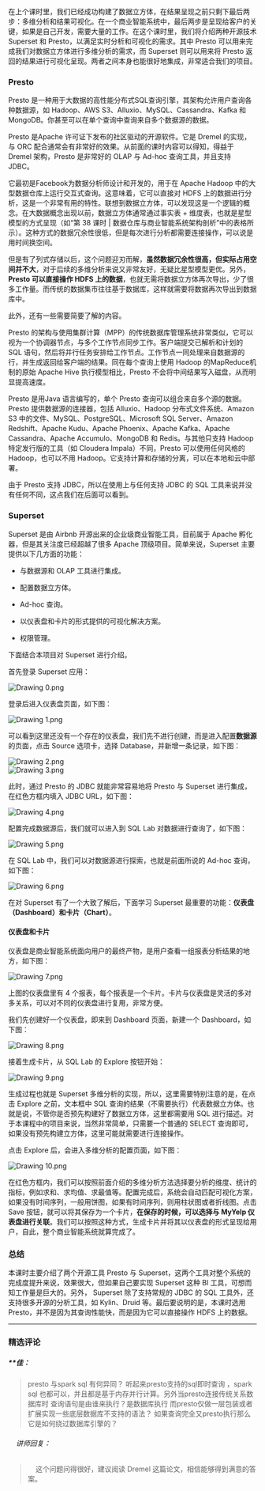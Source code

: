 <p data-nodeid="46159">在上个课时里，我们已经成功构建了数据立方体，在结果呈现之前只剩下最后两步：多维分析和结果可视化。在一个商业智能系统中，最后两步是呈现给客户的关键，如果是自己开发，需要大量的工作。在这个课时里，我们将介绍两种开源技术 Superset 和 Presto，以满足实时分析和可视化的需求。其中 Presto 可以用来完成我们对数据立方体进行多维分析的需求，而 Superset 则可以用来将 Presto 返回的结果进行可视化呈现。两者之间本身也能很好地集成，非常适合我们的项目。</p>
<h3 data-nodeid="46160">Presto</h3>
<p data-nodeid="46161">Presto 是一种用于大数据的高性能分布式SQL查询引擎，其架构允许用户查询各种数据源，如 Hadoop、AWS S3、Alluxio、MySQL、Cassandra、Kafka 和 MongoDB。你甚至可以在单个查询中查询来自多个数据源的数据。</p>
<p data-nodeid="46162">Presto 是Apache 许可证下发布的社区驱动的开源软件。它是 Dremel 的实现，与 ORC 配合通常会有非常好的效果。从前面的课时内容可以得知，得益于 Dremel 架构，Presto 是非常好的 OLAP 与 Ad-hoc 查询工具，并且支持 JDBC。</p>
<p data-nodeid="47571" class="">它最初是Facebook为数据分析师设计和开发的，用于在 Apache Hadoop 中的大型数据仓库上运行交互式查询。这意味着，它可以直接对 HDFS 上的数据进行分析，这是一个非常有用的特性。联想到数据立方体，可以发现这是一个逻辑的概念。在大数据概念出现以前，数据立方体通常通过事实表 + 维度表，也就是星型模型的方式呈现（如“第 38 课时 | 数据仓库与商业智能系统架构剖析”中的表格所示）。这种方式的数据冗余性很低，但是每次进行分析都需要连接操作，可以说是用时间换空间。</p>


<p data-nodeid="46164">但是有了列式存储以后，这个问题迎刃而解，<strong data-nodeid="46228">虽然数据冗余性很高，但实际占用空间并不大</strong>，对于后续的多维分析来说又非常友好，无疑比星型模型更优。另外，<strong data-nodeid="46229">Presto 可以直接操作 HDFS 上的数据</strong>，也就无需将数据立方体再次导出，少了很多工作量。而传统的数据集市往往基于数据库，这样就需要将数据再次导出到数据库中。</p>
<p data-nodeid="46165">此外，还有一些需要简要了解的内容。</p>
<p data-nodeid="46166">Presto 的架构与使用集群计算（MPP）的传统数据库管理系统非常类似，它可以视为一个协调器节点，与多个工作节点同步工作。客户端提交已解析和计划的 SQL 语句，然后将并行任务安排给工作节点。工作节点一同处理来自数据源的行，并生成返回给客户端的结果。同在每个查询上使用 Hadoop 的MapReduce机制的原始 Apache Hive 执行模型相比，Presto 不会将中间结果写入磁盘，从而明显提高速度。</p>
<p data-nodeid="46167">Presto 是用Java 语言编写的，单个 Presto 查询可以组合来自多个源的数据。Presto 提供数据源的连接器，包括 Alluxio、Hadoop 分布式文件系统、Amazon S3 中的文件、MySQL、PostgreSQL、Microsoft SQL Server、Amazon Redshift、Apache Kudu、Apache Phoenix、Apache Kafka、Apache Cassandra、Apache Accumulo、MongoDB 和 Redis。与其他只支持 Hadoop 特定发行版的工具（如 Cloudera Impala）不同，Presto 可以使用任何风格的 Hadoop，也可以不用 Hadoop。它支持计算和存储的分离，可以在本地和云中部署。</p>
<p data-nodeid="46168">由于 Presto 支持 JDBC，所以在使用上与任何支持 JDBC 的 SQL 工具来说并没有任何不同，这点我们在后面可以看到。</p>
<h3 data-nodeid="46169">Superset</h3>
<p data-nodeid="46170">Superset 是由 Airbnb 开源出来的企业级商业智能工具，目前属于 Apache 孵化器，但是其关注度已经超越了很多 Apache 顶级项目。简单来说，Superset 主要提供以下几方面的功能：</p>
<ul data-nodeid="46171">
<li data-nodeid="46172">
<p data-nodeid="46173">与数据源和 OLAP 工具进行集成。</p>
</li>
<li data-nodeid="46174">
<p data-nodeid="46175">配置数据立方体。</p>
</li>
<li data-nodeid="46176">
<p data-nodeid="46177">Ad-hoc 查询。</p>
</li>
<li data-nodeid="46178">
<p data-nodeid="46179">以仪表盘和卡片的形式提供的可视化解决方案。</p>
</li>
<li data-nodeid="46180">
<p data-nodeid="46181">权限管理。</p>
</li>
</ul>
<p data-nodeid="46182">下面结合本项目对 Superset 进行介绍。</p>
<p data-nodeid="48181">首先登录 Superset 应用：</p>
<p data-nodeid="48182" class=""><img src="https://s0.lgstatic.com/i/image/M00/4A/20/CgqCHl9QpNGAQf6kAAAuk0cKAiA356.png" alt="Drawing 0.png" data-nodeid="48186"></p>


<p data-nodeid="48795">登录后进入仪表盘页面，如下图：</p>
<p data-nodeid="48796" class=""><img src="https://s0.lgstatic.com/i/image/M00/4A/20/CgqCHl9QpNiAHMXGAABZ4RVwLHo758.png" alt="Drawing 1.png" data-nodeid="48800"></p>


<p data-nodeid="49401">可以看到这里还没有一个存在的仪表盘，我们先不进行创建，而是进入配置<strong data-nodeid="49408">数据源</strong>的页面，点击 Source 选项卡，选择 Database，并新增一条记录，如下图：</p>
<p data-nodeid="49866" class=""><img src="https://s0.lgstatic.com/i/image/M00/4A/15/Ciqc1F9QpOCAY2WAAABANmHLBIo256.png" alt="Drawing 2.png" data-nodeid="49869"><br>
<img src="https://s0.lgstatic.com/i/image/M00/4A/15/Ciqc1F9QpOWAFJtIAABwTrPWtDQ394.png" alt="Drawing 3.png" data-nodeid="49873"></p>





<p data-nodeid="50482">此时，通过 Presto 的 JDBC 就能非常容易地将 Presto 与 Superset 进行集成，在红色方框内填入 JDBC URL，如下图：</p>
<p data-nodeid="50483" class=""><img src="https://s0.lgstatic.com/i/image/M00/4A/15/Ciqc1F9QpO-AG-UNAADnzM9NcRI985.png" alt="Drawing 4.png" data-nodeid="50487"></p>


<p data-nodeid="51096">配置完成数据源后，我们就可以进入到 SQL Lab 对数据进行查询了，如下图：</p>
<p data-nodeid="51097" class=""><img src="https://s0.lgstatic.com/i/image/M00/4A/15/Ciqc1F9QpPaAFzZTAABrVVz4RoM970.png" alt="Drawing 5.png" data-nodeid="51101"></p>


<p data-nodeid="51710">在 SQL Lab 中，我们可以对数据源进行探索，也就是前面所说的 Ad-hoc 查询，如下图：</p>
<p data-nodeid="51711" class=""><img src="https://s0.lgstatic.com/i/image/M00/4A/15/Ciqc1F9QpP-AEILZAAEXCRAIoA8226.png" alt="Drawing 6.png" data-nodeid="51715"></p>


<p data-nodeid="46196">在对 Superset 有了一个大致了解后，下面学习 Superset 最重要的功能：<strong data-nodeid="46284">仪表盘（Dashboard）<strong data-nodeid="46283">和卡片</strong>（Chart）</strong>。</p>
<h4 data-nodeid="52945" class="">仪表盘和卡片</h4>




<p data-nodeid="53539">仪表盘是商业智能系统面向用户的最终产物，是用户查看一组报表分析结果的地方，如下图：</p>
<p data-nodeid="53540" class=""><img src="https://s0.lgstatic.com/i/image/M00/4A/15/Ciqc1F9QpQyAeubkAALHmtTBzLc454.png" alt="Drawing 7.png" data-nodeid="53544"></p>


<p data-nodeid="46200">上图的仪表盘里有 4 个报表，每个报表是一个卡片。卡片与仪表盘是灵活的多对多关系，可以对不同的仪表盘进行复用，非常方便。</p>
<p data-nodeid="54137">我们先创建好一个仪表盘，即来到 Dashboard 页面，新建一个 Dashboard，如下图：</p>
<p data-nodeid="54138" class=""><img src="https://s0.lgstatic.com/i/image/M00/4A/20/CgqCHl9QpRWAazcLAABgZu9ngT8954.png" alt="Drawing 8.png" data-nodeid="54142"></p>


<p data-nodeid="55039">接着生成卡片，从 SQL Lab 的 Explore 按钮开始：</p>
<p data-nodeid="55040" class=""><img src="https://s0.lgstatic.com/i/image/M00/4A/20/CgqCHl9QpRyAFMghAADXUvm29h4614.png" alt="Drawing 9.png" data-nodeid="55044"></p>



<p data-nodeid="46205">生成过程也就是 Superset 多维分析的实现，所以，这里需要特别注意的是，在点击 Explore 之前，文本框中 SQL 查询的结果（不需要执行）代表数据立方体。也就是说，不管你是否预先构建好了数据立方体，这里都需要用 SQL 进行描述。对于本课程中的项目来说，当然非常简单，只需要一个普通的 SELECT 查询即可，如果没有预先构建立方体，这里可能就需要进行连接操作。</p>
<p data-nodeid="55637">点击 Explore 后，会进入多维分析的配置页面，如下图：</p>
<p data-nodeid="55638" class=""><img src="https://s0.lgstatic.com/i/image/M00/4A/15/Ciqc1F9QpSOAEA26AAFBEWC_S-w029.png" alt="Drawing 10.png" data-nodeid="55642"></p>


<p data-nodeid="46208">在红色方框内，我们可以按照前面介绍的多维分析方法选择要分析的维度、统计的指标，例如求和、求均值、求最值等。配置完成后，系统会自动匹配可视化方案，如果没有时间序列，一般用饼图，如果有时间序列，则用柱状图或者折线图。点击Save 按钮，就可以将其保存为一个卡片，<strong data-nodeid="46313">在保存的时候，可以选择与 MyYelp 仪表盘进行关联</strong>。我们可以按照这种方式，生成卡片并将其以仪表盘的形式呈现给用户，自此，整个商业智能系统就算完成了。</p>
<h3 data-nodeid="46209">总结</h3>
<p data-nodeid="46210">本课时主要介绍了两个开源工具 Presto 与 Superset，这两个工具对整个系统的完成度提升来说，效果很大，但如果自己要实现 Superset 这种 BI 工具，可想而知工作量是巨大的。另外， Superset 除了支持常规的 JDBC 的 SQL 工具外，还支持很多开源的分析工具，如 Kylin、Druid 等。最后要说明的是，本课时选用 Presto，并不是因为其查询性能快，而是因为它可以直接操作 HDFS 上的数据。</p>

---

### 精选评论

##### **佳：
> presto 与spark sql 有何异同？ 听起来presto支持的sql即时查询 ，spark sql 也都可以，并且都是基于内存并行计算。另外当presto连接传统关系数据库时 查询语句是由谁来执行？是数据库执行 而presto仅做一层包装或者扩展实现一些底层数据库不支持的语法？ 如果查询完全又presto执行那么它是如何绕过数据库引擎的？

 ###### &nbsp;&nbsp;&nbsp; 讲师回复：
> &nbsp;&nbsp;&nbsp; 这个问题问得很好，建议阅读 Dremel 这篇论文，相信能够得到满意的答案。

